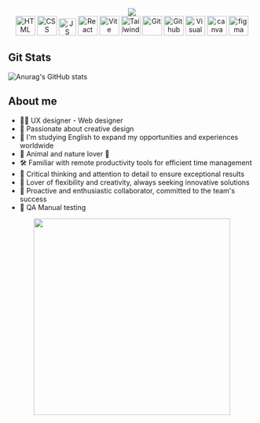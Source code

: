 
<div align="center"> <img src="https://github.com/ibelabrador/ibelabrador/assets/118490263/8db59d99-72ec-4ec2-b422-7ca278db0702" /> </div>

<div align="center">
	<img width="40" src="https://user-images.githubusercontent.com/25181517/192158954-f88b5814-d510-4564-b285-dff7d6400dad.png" alt="HTML" title="HTML"/>
	<img width="40" src="https://user-images.githubusercontent.com/25181517/183898674-75a4a1b1-f960-4ea9-abcb-637170a00a75.png" alt="CSS" title="CSS"/>
 	<img width="35" src="https://github.com/ibelabrador/ibelabrador/assets/118490263/1df96549-36ed-45a7-85c2-64b88ee65952" alt="JS" title="JS"/>
	<img width="40" src="https://github.com/ibelabrador/ibelabrador/assets/118490263/abc4b555-d340-4f36-987a-d476b7398bbf" alt="React" title="React"/>
 	<img width="40" src="https://github-production-user-asset-6210df.s3.amazonaws.com/62091613/261395532-b40892ef-efb8-4b0e-a6b5-d1cfc2f3fc35.png" alt="Vite" title="Vite"/>
  	<img width="40" src="https://user-images.githubusercontent.com/25181517/202896760-337261ed-ee92-4979-84c4-d4b829c7355d.png" alt="Tailwind CSS" title="Tailwind CSS"/>
	<img width="40" src="https://user-images.githubusercontent.com/25181517/192108372-f71d70ac-7ae6-4c0d-8395-51d8870c2ef0.png" alt="Git" title="Git"/>
 	<img width="40" src="https://github.com/ibelabrador/ibelabrador/assets/118490263/c0ddd41f-3d9b-4bc4-bb2e-5d4e5d0070ca" alt="Github" title="Github"/>
	<img width="40" src="https://user-images.githubusercontent.com/25181517/192108891-d86b6220-e232-423a-bf5f-90903e6887c3.png" alt="Visual Studio Code" title="Visual Studio Code"/>
 	<img width="40" src="https://github.com/ibelabrador/ibelabrador/assets/118490263/b430d6f7-bb42-4513-8cea-b9c191b54674" alt="canva" title="canva"/>
  	<img width="40" src="https://github.com/ibelabrador/ibelabrador/assets/118490263/cbb9a584-943d-4b8d-af77-37a279aabfe8" alt="figma" title="figma"/>
</div>

## Git Stats

![Anurag's GitHub stats](https://github-readme-stats.vercel.app/api?username=ibelabrador&theme=aura&show_icons=true)


## About me

- 👷‍♀️ UX designer - Web designer
- 🎨 Passionate about creative design
- 📖 I'm studying English to expand my opportunities and experiences worldwide
- 🐶 Animal and nature lover 🌱
- 🛠️ Familiar with remote productivity tools for efficient time management
- 🧠 Critical thinking and attention to detail to ensure exceptional results
- 🌈 Lover of flexibility and creativity, always seeking innovative solutions
- 🤝 Proactive and enthusiastic collaborator, committed to the team's success
- 🔨 QA Manual testing 

<div align="center"> <img width="400" src="https://github.com/ibelabrador/ibelabrador/assets/118490263/e19d0ee6-0ee9-432a-82ed-26ff8eb1e19a" /> </div>


